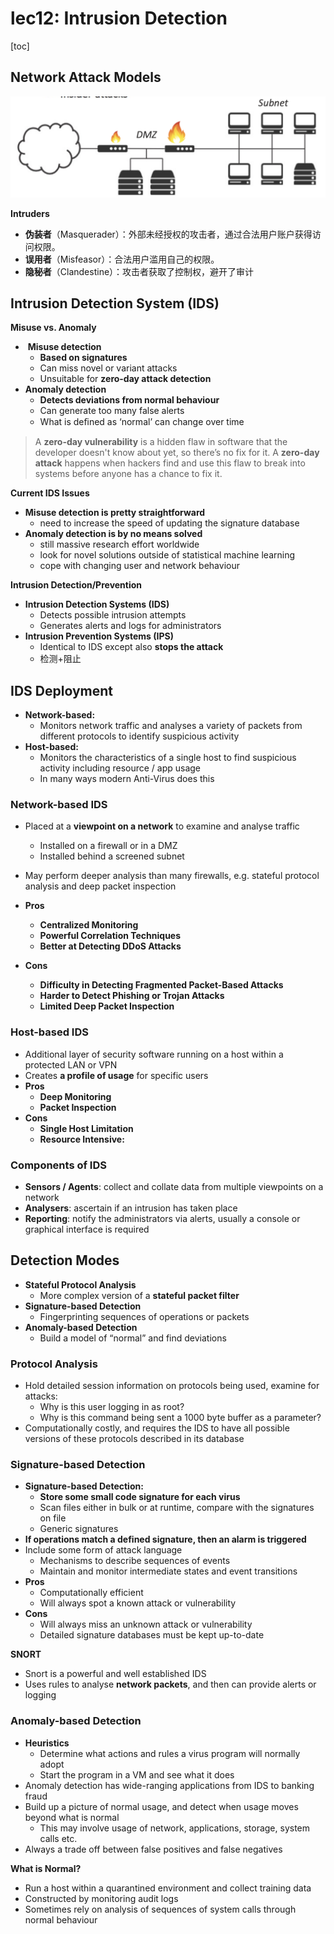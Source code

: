 # lec12: Intrusion Detection

[toc]

## Network Attack Models

<img src="./assets/截屏2025-05-13 02.31.32.png" alt="截屏2025-05-13 02.31.32" style="zoom:50%;" />

**Intruders**

- **伪装者**（Masquerader）：外部未经授权的攻击者，通过合法用户账户获得访问权限。
- **误用者**（Misfeasor）：合法用户滥用自己的权限。
- **隐秘者**（Clandestine）：攻击者获取了控制权，避开了审计

## Intrusion Detection System (IDS)

**Misuse vs. Anomaly**

-  **Misuse detection**
    - **Based on signatures**
    - Can miss novel or variant attacks
    - Unsuitable for **zero-day attack detection**
- **Anomaly detection**
    - **Detects deviations from normal behaviour**
    - Can generate too many false alerts
    - What is deﬁned as ‘normal’ can change over time

> A **zero-day vulnerability** is a hidden flaw in software that the developer doesn't know about yet, so there’s no fix for it.
> A **zero-day attack** happens when hackers find and use this flaw to break into systems before anyone has a chance to fix it.

**Current IDS Issues**

- **Misuse detection is pretty straightforward**
    - need to increase the speed of updating the signature database
- **Anomaly detection is by no means solved**
    - still massive research effort worldwide
    - look for novel solutions outside of statistical machine learning
    - cope with changing user and network behaviour

**Intrusion Detection/Prevention**

- **Intrusion Detection Systems (IDS)**
    - Detects possible intrusion attempts
    - Generates alerts and logs for administrators
- **Intrusion Prevention Systems (IPS)**
    - Identical to IDS except also **stops the attack**
    - 检测+阻止

## IDS Deployment

- **Network-based:**
    - Monitors network traffic and analyses a variety of packets from different protocols to identify suspicious activity
- **Host-based:**
    - Monitors the characteristics of a single host to find suspicious activity including resource / app usage
    - In many ways modern Anti-Virus does this

### Network-based IDS 

- Placed at a **viewpoint on a network** to examine and analyse traffic
    - Installed on a firewall or in a DMZ
    - Installed behind a screened subnet
- May perform deeper analysis than many firewalls, e.g. stateful protocol analysis and deep packet inspection
- **Pros**
    - **Centralized Monitoring**
    - **Powerful Correlation Techniques**
    - **Better at Detecting DDoS Attacks**
    
- **Cons**
    - **Difficulty in Detecting Fragmented Packet-Based Attacks**
    - **Harder to Detect Phishing or Trojan Attacks**
    - **Limited Deep Packet Inspection**
    

### Host-based IDS

- Additional layer of security software running on a host within a protected LAN or VPN
- Creates **a profile of usage** for specific users
- **Pros**
    - **Deep Monitoring**
    - **Packet Inspection**
- **Cons**
    - **Single Host Limitation**
    - **Resource Intensive:** 


### Components of IDS

- **Sensors / Agents**: collect and collate data from multiple viewpoints on a network
- **Analysers**: ascertain if an intrusion has taken place
- **Reporting**: notify the administrators via alerts, usually a console or graphical interface is required

## Detection Modes

- **Stateful Protocol Analysis**
    - More complex version of a **stateful packet filter**
- **Signature-based Detection**
    - Fingerprinting sequences of operations or packets
- **Anomaly-based Detection**
    - Build a model of “normal” and find deviations

### Protocol Analysis

- Hold detailed session information on protocols being used, examine for attacks:
    - Why is this user logging in as root?
    - Why is this command being sent a 1000 byte buffer as a parameter?
- Computationally costly, and requires the IDS to have all possible versions of these protocols described in its database

### Signature-based Detection

- **Signature-based Detection:**
    - **Store some small code signature for each virus**
    - Scan files either in bulk or at runtime, compare with the signatures on file
    - Generic signatures
- **If operations match a defined signature, then an alarm is triggered**
- Include some form of attack language
    - Mechanisms to describe sequences of events
    - Maintain and monitor intermediate states and event transitions
- **Pros**
    - Computationally efficient
    - Will always spot a known attack or vulnerability
- **Cons**
    - Will always miss an unknown attack or vulnerability
    - Detailed signature databases must be kept up-to-date

**SNORT**

- Snort is a powerful and well established IDS
- Uses rules to analyse **network packets**, and then can provide alerts or logging

### Anomaly-based Detection

- **Heuristics**
    - Determine what actions and rules a virus program will normally adopt
    - Start the program in a VM and see what it does
- Anomaly detection has wide-ranging applications from IDS to banking fraud
- Build up a picture of normal usage, and detect when usage moves beyond what is normal
    - This may involve usage of network, applications, storage, system calls etc.
- Always a trade off between false positives and false negatives

**What is Normal?**

- Run a host within a quarantined environment and collect training data
- Constructed by monitoring audit logs
- Sometimes rely on analysis of sequences of system calls through normal behaviour